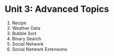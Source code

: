 # Unit 3: Advanced Topics

1. Recipe
1. Weather Data
1. Bubble Sort
1. Binary Search
1. Social Network
1. Social Network Extensions